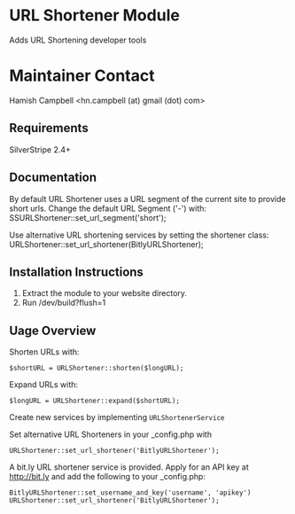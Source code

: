 # URL Shortener Module

Adds URL Shortening developer tools

# Maintainer Contact

Hamish Campbell <hn.campbell (at) gmail (dot) com>

## Requirements

SilverStripe 2.4+

## Documentation

By default URL Shortener uses a URL segment of the current site to provide short urls.
Change the default URL Segment ('-') with:
    SSURLShortener::set_url_segment('short');

Use alternative URL shortening services by setting the shortener class:
    URLShortener::set_url_shortener(BitlyURLShortener);

## Installation Instructions

  1. Extract the module to your website directory.
  2. Run /dev/build?flush=1
   
## Uage Overview

Shorten URLs with:

    $shortURL = URLShortener::shorten($longURL);

Expand URLs with:

    $longURL = URLShortener::expand($shortURL);

Create new services by implementing `URLShortenerService`

Set alternative URL Shorteners in your _config.php with

    URLShortener::set_url_shortener('BitlyURLShortener');

A bit.ly URL shortener service is provided. Apply for an API key at http://bit.ly and add the following to your
_config.php:

    BitlyURLShortener::set_username_and_key('username', 'apikey')
    URLShortener::set_url_shortener('BitlyURLShortener');
